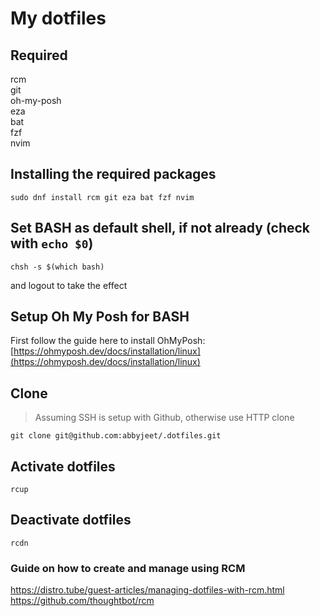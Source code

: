 # My dotfiles

## Required
rcm  
git  
oh-my-posh  
eza  
bat  
fzf  
nvim  

## Installing the required packages
```
sudo dnf install rcm git eza bat fzf nvim
```

## Set BASH as default shell, if not already (check with `echo $0`)
```
chsh -s $(which bash)
```
and logout to take the effect

## Setup Oh My Posh for BASH
First follow the guide here to install OhMyPosh: [https://ohmyposh.dev/docs/installation/linux](https://ohmyposh.dev/docs/installation/linux)

## Clone
> Assuming SSH is setup with Github, otherwise use HTTP clone
```
git clone git@github.com:abbyjeet/.dotfiles.git
```

## Activate dotfiles
```
rcup
```

## Deactivate dotfiles
```
rcdn
```


### Guide on how to create and manage using RCM
https://distro.tube/guest-articles/managing-dotfiles-with-rcm.html  
https://github.com/thoughtbot/rcm
